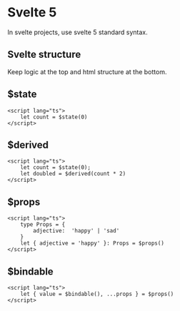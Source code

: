 # Svelte 5

In svelte projects, use svelte 5 standard syntax.

## Svelte structure

Keep logic at the top and html structure at the bottom.

## $state

```
<script lang="ts">
	let count = $state(0)
</script>
```

## $derived

```
<script lang="ts">
	let count = $state(0);
	let doubled = $derived(count * 2)
</script>
```

## $props

```
<script lang="ts">
    type Props = {
        adjective:  'happy' | 'sad'
    }
    let { adjective = 'happy' }: Props = $props()
</script>
```

## $bindable

```
<script lang="ts">
	let { value = $bindable(), ...props } = $props()
</script>
```
